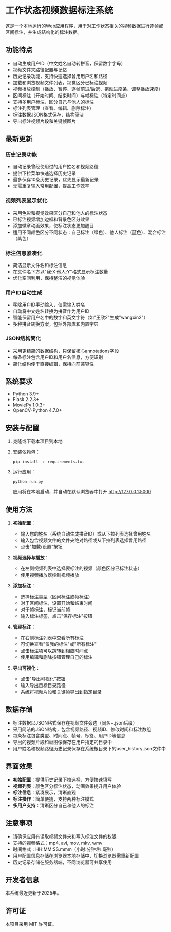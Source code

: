# 工作状态视频数据标注系统

这是一个本地运行的Web应用程序，用于对工作状态相关的视频数据进行逐帧或区间标注，并生成结构化的标注数据。

## 功能特点

- 自动生成用户ID（中文姓名自动转拼音，保留数字字母）
- 视频文件夹路径配置与记忆
- 历史记录功能，支持快速选择曾用用户名和路径
- 加载和浏览视频文件列表，视觉区分已标注视频
- 视频播放控制（播放、暂停、逐帧前进/后退、拖动进度条、调整播放速度）
- 区间标注（开始时间、结束时间）与帧标注（特定时间点）
- 支持多用户标注，区分自己与他人的标注
- 标注列表管理（查看、编辑、删除标注）
- 标注数据JSON格式保存，结构简洁
- 导出标注视频片段和关键帧图片

## 最新更新

### 历史记录功能
- 自动记录曾经使用过的用户姓名和视频路径
- 提供下拉菜单快速选择历史记录
- 最多保存10条历史记录，优先显示最新记录
- 无需重复输入常用配置，提高工作效率

### 视频列表显示优化
- 采用色彩和视觉效果区分自己和他人的标注状态
- 已标注视频增加边框和背景色区分效果
- 添加徽章动画效果，使标注状态更加醒目
- 适用不同颜色区分不同状态：自己标注（绿色）、他人标注（蓝色）、混合标注（紫色）

### 标注信息紧凑化
- 简洁显示文件名和标注信息
- 在文件名下方以"我:X 他人:Y"格式显示标注数量
- 优化空间利用，保持整洁的视觉体验

### 用户ID自动生成
- 移除用户ID手动输入，仅需输入姓名
- 自动将中文姓名转换为拼音作为用户ID
- 智能保留用户名中的数字和英文字符（如"王欣2"生成"wangxin2"）
- 多种拼音转换方案，包括外部库和内置字典

### JSON结构简化
- 采用更精简的数据结构，只保留核心annotations字段
- 每条标注包含用户ID和用户名信息，方便识别
- 简化结构便于直接编辑，保持向前兼容性

## 系统要求

- Python 3.9+
- Flask 2.2.3+
- MoviePy 1.0.3+
- OpenCV-Python 4.7.0+

## 安装与配置

1. 克隆或下载本项目到本地

2. 安装依赖包：
   ```
   pip install -r requirements.txt
   ```

3. 运行应用：
   ```
   python run.py
   ```
   应用将在本地启动，并自动在默认浏览器中打开 http://127.0.0.1:5000

## 使用方法

1. **初始配置**：
   - 输入您的姓名（系统自动生成拼音ID）或从下拉列表选择曾用姓名
   - 输入包含视频文件的文件夹绝对路径或从下拉列表选择曾用路径
   - 点击"加载/设置"按钮

2. **视频选择与播放**：
   - 在左侧视频列表中选择要标注的视频（颜色区分已标注状态）
   - 使用视频播放器控制视频播放

3. **添加标注**：
   - 选择标注类型（区间标注或帧标注）
   - 对于区间标注，设置开始和结束时间
   - 对于帧标注，标记当前帧
   - 输入标注标签，点击"保存标注"按钮

4. **管理标注**：
   - 在右侧标注列表中查看所有标注
   - 可切换查看"仅我的标注"或"所有标注"
   - 点击标注项可以跳转到相应时间点
   - 使用编辑和删除按钮管理自己的标注

5. **导出可视化**：
   - 点击"导出可视化"按钮
   - 输入导出目标目录路径
   - 系统将视频片段和关键帧导出到指定目录

## 数据存储

- 标注数据以JSON格式保存在视频文件旁边（同名+.json后缀）
- 采用简洁的JSON结构，包含视频路径、视频ID、修改时间和标注数组
- 每条标注包含类型、时间点、帧号、标签、用户ID等信息
- 导出的视频片段和帧图像保存在用户指定的目录中
- 用户姓名和视频路径历史记录保存在系统根目录下的user_history.json文件中

## 界面效果

- **初始配置**：提供历史记录下拉选择，方便快速填写
- **视频列表**：颜色区分标注状态，动画效果提升用户体验
- **标注信息**：紧凑展示，清晰直观
- **标注操作**：简单便捷，支持两种标注模式
- **多用户支持**：清晰区分自己和他人的标注

## 注意事项

- 请确保应用有读取视频文件夹和写入标注文件的权限
- 支持的视频格式：mp4, avi, mov, mkv, wmv
- 时间格式：HH:MM:SS.mmm（小时:分钟:秒.毫秒）
- 用户配置信息存储在浏览器本地存储中，切换浏览器需重新配置
- 历史记录存储在服务器端，不同浏览器可共享使用

## 开发者信息

本系统最近更新于2025年。

## 许可证

本项目采用 MIT 许可证。